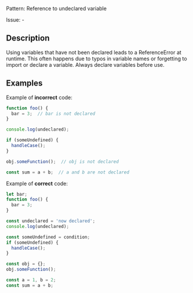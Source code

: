 Pattern: Reference to undeclared variable

Issue: -

## Description

Using variables that have not been declared leads to a ReferenceError at runtime. This often happens due to typos in variable names or forgetting to import or declare a variable. Always declare variables before use.

## Examples

Example of **incorrect** code:
```javascript
function foo() {
  bar = 3;  // bar is not declared
}

console.log(undeclared);

if (someUndefined) {
  handleCase();
}

obj.someFunction();  // obj is not declared

const sum = a + b;  // a and b are not declared
```

Example of **correct** code:
```javascript
let bar;
function foo() {
  bar = 3;
}

const undeclared = 'now declared';
console.log(undeclared);

const someUndefined = condition;
if (someUndefined) {
  handleCase();
}

const obj = {};
obj.someFunction();

const a = 1, b = 2;
const sum = a + b;
```